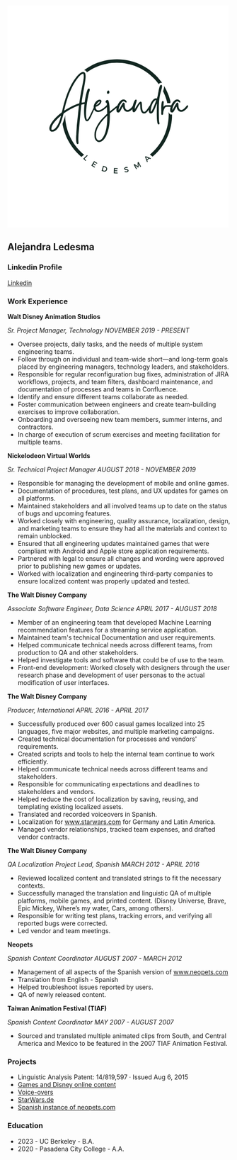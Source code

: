 

![Logo](/images/Ale.png)

## Alejandra Ledesma

### Linkedin Profile
[Linkedin](https://www.linkedin.com/in/ledesmaalejandra/)


### Work Experience

**Walt Disney Animation Studios**

*Sr. Project Manager, Technology  NOVEMBER 2019 - PRESENT*
- Oversee projects, daily tasks, and the needs of multiple system engineering teams. 
- Follow through on individual and team-wide short—and long-term goals placed by engineering managers, technology leaders, and stakeholders. 
- Responsible for regular reconfiguration bug fixes, administration of JIRA workflows, projects, and team filters, dashboard maintenance, and documentation of processes and teams in Confluence. 
- Identify and ensure different teams collaborate as needed.
- Foster communication between engineers and create team-building exercises to improve collaboration. 
- Onboarding and overseeing new team members, summer interns, and contractors.
- In charge of execution of scrum exercises and meeting facilitation for multiple teams.

**Nickelodeon Virtual Worlds**

*Sr. Technical Project Manager AUGUST 2018 - NOVEMBER 2019*
- Responsible for managing the development of mobile and online games. 
- Documentation of procedures, test plans, and UX updates for games on all platforms. 
- Maintained stakeholders and all involved teams up to date on the status of bugs and upcoming features. 
- Worked closely with engineering, quality assurance, localization, design, and marketing teams to ensure they had all the materials and context to remain unblocked. 
- Ensured that all engineering updates maintained games that were compliant with Android and Apple store application requirements. 
- Partnered with legal to ensure all changes and wording were approved prior to publishing new games or updates. 
- Worked with localization and engineering third-party companies to ensure localized content was properly updated and tested.


**The Walt Disney Company**

*Associate Software Engineer, Data Science  APRIL 2017 - AUGUST 2018*
- Member of an engineering team that developed Machine Learning recommendation features for a streaming service application.
- Maintained team's technical Documentation and user requirements.
- Helped communicate technical needs across different teams, from production to QA and other stakeholders. 
- Helped investigate tools and software that could be of use to the team. 
- Front-end development: Worked closely with designers through the user research phase and development of user personas to the actual modification of user interfaces.


**The Walt Disney Company**

*Producer, International APRIL 2016 - APRIL 2017*
- Successfully produced over 600 casual games localized into 25 languages, five major websites, and multiple marketing campaigns. 
- Created technical documentation for processes and vendors' requirements.
- Created scripts and tools to help the internal team continue to work efficiently.
- Helped communicate technical needs across different teams and stakeholders.
- Responsible for communicating expectations and deadlines to stakeholders and vendors.
- Helped reduce the cost of localization by saving, reusing, and templating existing localized assets. 
- Translated and recorded voiceovers in Spanish. 
- Localization for www.starwars.com for Germany and Latin America.
- Managed vendor relationships, tracked team expenses, and drafted vendor contracts. 


**The Walt Disney Company**

*QA Localization Project Lead, Spanish  MARCH 2012 - APRIL 2016*
- Reviewed localized content and translated strings to fit the necessary contexts. 
- Successfully managed the translation and linguistic QA of multiple platforms, mobile games, and printed content. (Disney Universe, Brave, Epic Mickey, Where’s my water, Cars, among others). 
- Responsible for writing test plans, tracking errors, and verifying all reported bugs were corrected. 
- Led vendor and team meetings.

**Neopets**

*Spanish Content Coordinator AUGUST 2007 - MARCH 2012*
- Management of all aspects of the Spanish version of www.neopets.com 
- Translation from English - Spanish 
- Helped troubleshoot issues reported by users. 
- QA of newly released content.


**Taiwan Animation Festival (TIAF)**

*Spanish Content Coordinator MAY 2007 - AUGUST 2007*
- Sourced and translated multiple animated clips from South, and Central America and Mexico to be featured in the 2007 TIAF Animation Festival. 


### Projects
- Linguistic Analysis Patent: 14/819,597 · Issued Aug 6, 2015
- [Games and Disney online content](https://aja.disney.com/)
- [Voice-overs](https://video.disney.com/watch/dise-o-de-u-as-de-extraterrestres-de-toy-story-toy-story-alien-nails-disney-pixar-5208358f7af09450718d0e06)
- [StarWars.de](https://www.disney.de/)
- [Spanish instance of neopets.com](https://www.neopets.com/)

### Education
- 2023 - UC Berkeley - B.A. 
- 2020 - Pasadena City College - A.A.


